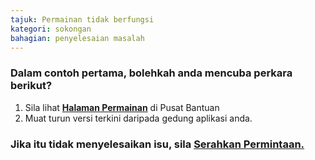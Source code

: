 ```yaml
---
tajuk: Permainan tidak berfungsi
kategori: sokongan 
bahagian: penyelesaian masalah
---
```

### Dalam contoh pertama, bolehkah anda mencuba perkara berikut?


1. Sila lihat **[Halaman Permainan](https://help.Studycat.com/hc/en-us/categories/34781881763353-Gameplay)** di Pusat Bantuan
2. Muat turun versi terkini daripada gedung aplikasi anda.


### Jika itu tidak menyelesaikan isu, sila [Serahkan Permintaan.](https://help.Studycat.com/hc/en-gb/requests/new)
